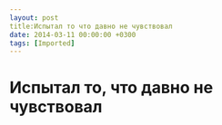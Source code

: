 ```yaml
---
layout: post
title:Испытал то что давно не чувствовал
date: 2014-03-11 00:00:00 +0300
tags: [Imported]
---
```

# Испытал то, что давно не чувствовал 

